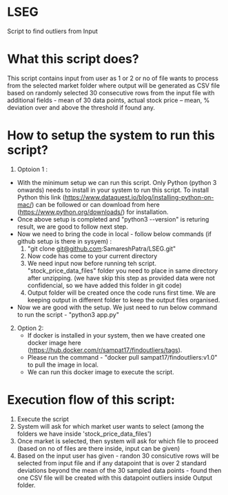 # LSEG
Script to find outliers from Input

# What this script does?
This script contains input from user as 1 or 2 or no of file wants to process from the selected market folder where output will be generated as CSV file based on randomly selected 30 consecutive rows from the input file with additional fields - mean of 30 data points, actual stock price – mean, % deviation over and above the threshold if found any.

# How to setup the system to run this script?
1. Optoion 1 :
-  With the minimum setup we can run this script. Only Python (python 3 onwards) needs to install in your system to run this script.
To install Python this link (https://www.dataquest.io/blog/installing-python-on-mac/) can be followed or can download from here (https://www.python.org/downloads/) for installation.
-  Once above setup is completed and "python3 --version" is returing result, we are good to follow next step.
-  Now we need to bring the code in local - follow below commands (if github setup is there in sysyem) :
   1. "git clone git@github.com:SamareshPatra/LSEG.git"
   2. Now code has come to your current directory
   3. We need input now before running teh script. "stock_price_data_files" folder you need to place in same directory after unzipping.
(we have skip this step as provided data were not confidencial, so we have added this folder in git code)
   4. Output folder will be created once the code runs first time. We are keeping output in different folder to keep the output files organised.
-  Now we are good with the setup. We just need to run below command to run the script - 
    "python3 app.py"

2. Option 2:
   - If docker is installed in your system, then we have created one docker image here (https://hub.docker.com/r/sampat17/findoutliers/tags).
   - Please run the command - "docker pull sampat17/findoutliers:v1.0" to pull the image in local.
   - We can run this docker image to execute the script.


# Execution flow of this script:
1. Execute the script
2. System will ask for which market user wants to select (among the folders we have inside 'stock_price_data_files')
3. Once market is selected, then system will ask for which file to proceed (based on no of files are there inside, input can be given)
4. Based on the input user has given - randon 30 consicutive rows will be selected from input file and if any datapoint that is over 2 standard deviations beyond the mean of the 30 sampled data points - found then one CSV file will be created with this datapoint outliers inside Output folder.

